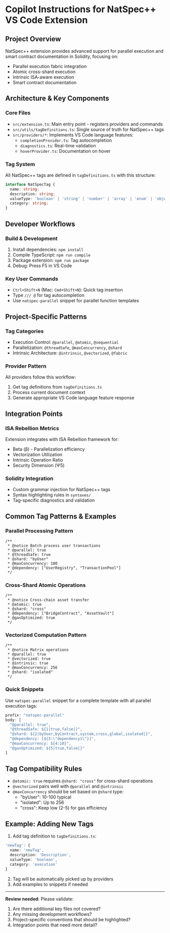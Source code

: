 # Copilot Instructions for NatSpec++ VS Code Extension

## Project Overview
NatSpec++ extension provides advanced support for parallel execution and smart contract documentation in Solidity, focusing on:
- Parallel execution fabric integration
- Atomic cross-shard execution
- Intrinsic ISA-aware execution
- Smart contract documentation

## Architecture & Key Components

### Core Files
- `src/extension.ts`: Main entry point - registers providers and commands
- `src/utils/tagDefinitions.ts`: Single source of truth for NatSpec++ tags
- `src/providers/*`: Implements VS Code language features:
  - `completionProvider.ts`: Tag autocompletion
  - `diagnostics.ts`: Real-time validation
  - `hoverProvider.ts`: Documentation on hover

### Tag System
All NatSpec++ tags are defined in `tagDefinitions.ts` with this structure:
```typescript
interface NatSpecTag {
  name: string;
  description: string;
  valueType: 'boolean' | 'string' | 'number' | 'array' | 'enum' | 'object';
  category: string;
}
```

## Developer Workflows

### Build & Development
1. Install dependencies: `npm install`
2. Compile TypeScript: `npm run compile`  
3. Package extension: `npm run package`
4. Debug: Press F5 in VS Code

### Key User Commands
- `Ctrl+Shift+N` (Mac: `Cmd+Shift+N`): Quick tag insertion
- Type `/// @` for tag autocompletion
- Use `natspec-parallel` snippet for parallel function templates

## Project-Specific Patterns

### Tag Categories
- Execution Control: `@parallel`, `@atomic`, `@sequential`
- Parallelization: `@threadSafe`, `@maxConcurrency`, `@shard`
- Intrinsic Architecture: `@intrinsic`, `@vectorized`, `@fabric`

### Provider Pattern
All providers follow this workflow:
1. Get tag definitions from `tagDefinitions.ts`
2. Process current document context
3. Generate appropriate VS Code language feature response

## Integration Points

### ISA Rebellion Metrics
Extension integrates with ISA Rebellion framework for:
- Beta (β) - Parallelization efficiency
- Vectorization Utilization
- Intrinsic Operation Ratio
- Security Dimension (Ψ5)

### Solidity Integration
- Custom grammar injection for NatSpec++ tags
- Syntax highlighting rules in `syntaxes/`
- Tag-specific diagnostics and validation

## Common Tag Patterns & Examples

### Parallel Processing Pattern
```solidity
/**
 * @notice Batch process user transactions
 * @parallel: true
 * @threadSafe: true
 * @shard: "byUser"
 * @maxConcurrency: 100
 * @dependency: ["UserRegistry", "TransactionPool"]
 */
```

### Cross-Shard Atomic Operations
```solidity
/**
 * @notice Cross-chain asset transfer
 * @atomic: true
 * @shard: "cross"
 * @dependency: ["BridgeContract", "AssetVault"]
 * @gasOptimized: true
 */
```

### Vectorized Computation Pattern
```solidity
/**
 * @notice Matrix operations
 * @parallel: true
 * @vectorized: true
 * @intrinsic: true
 * @maxConcurrency: 256
 * @shard: "isolated"
 */
```

### Quick Snippets
Use `natspec-parallel` snippet for a complete template with all parallel execution tags:
```typescript
prefix: "natspec-parallel"
body: [
  "@parallel: true",
  "@threadSafe: ${1|true,false|}",
  "@shard: ${2|byUser,byContract,system,cross,global,isolated|}",
  "@dependency: [${3:\"dependency1\"}]",
  "@maxConcurrency: ${4:10}",
  "@gasOptimized: ${5|true,false|}"
]
```

## Tag Compatibility Rules
- `@atomic: true` requires `@shard: "cross"` for cross-shard operations
- `@vectorized` pairs well with `@parallel` and `@intrinsic`
- `@maxConcurrency` should be set based on `@shard` type:
  - "byUser": 10-100 typical
  - "isolated": Up to 256
  - "cross": Keep low (2-5) for gas efficiency

## Example: Adding New Tags
1. Add tag definition to `tagDefinitions.ts`:
```typescript
'newTag': {
  name: 'newTag',
  description: 'Description',
  valueType: 'boolean',
  category: 'execution'
}
```
2. Tag will be automatically picked up by providers
3. Add examples to snippets if needed

---
**Review needed**: Please validate:
1. Are there additional key files not covered?
2. Any missing development workflows?
3. Project-specific conventions that should be highlighted?
4. Integration points that need more detail?

